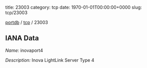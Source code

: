 title: 23003
category: tcp
date: 1970-01-01T00:00:00+0000
slug: tcp/23003

[portdb](/) / [tcp](/category/tcp.html) / 23003


## IANA Data

_Name:_ inovaport4

_Description:_ Inova LightLink Server Type 4

